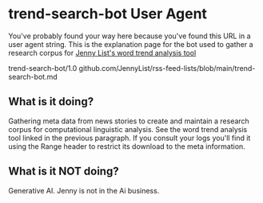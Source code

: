 # trend-search-bot User Agent

You've probably found your way here because you've found this URL in a user agent string. This is the explanation page for the bot used to gather a research corpus for [Jenny List's word trend analysis tool](https://github.com/JennyList/word-trend-analysis)

trend-search-bot/1.0 github.com/JennyList/rss-feed-lists/blob/main/trend-search-bot.md

## What is it doing?

Gathering meta data from news stories to create and maintain a research corpus for computational linguistic analysis. See the word trend analysis tool linked in the previous paragraph. If you consult your logs you'll find it using the Range header to restrict its download to the meta information.

## What is it NOT doing?

Generative AI. Jenny is not in the Ai business.
